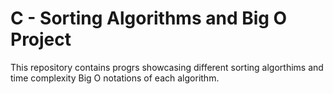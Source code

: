 # C - Sorting Algorithms and Big O Project

This repository contains progrs showcasing different sorting algorthims
and time complexity Big O notations of  each algorithm.
